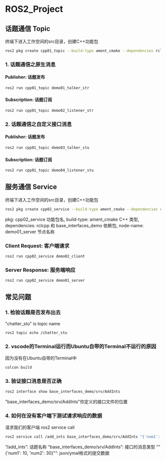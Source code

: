 # ROS2_Project

## 话题通信 Topic
终端下进入工作空间的src目录，创建C++功能包
```bash
ros2 pkg create cpp01_topic --build-type ament_cmake --dependencies rclcpp std_msgs base_interfaces_demo
```
### 1. 话题通信之原生消息

#### Publisher: 话题发布 
```bash
ros2 run cpp01_topic demo01_talker_str 
```
#### Subscription: 话题订阅
```bash
ros2 run cpp01_topic demo02_listener_str 
```
### 2. 话题通信之自定义接口消息

#### Publisher: 话题发布 
```bash
ros2 run cpp01_topic demo03_talker_stu
```
#### Subscription: 话题订阅
```bash
ros2 run cpp01_topic demo04_listener_stu 
```

## 服务通信 Service
终端下进入工作空间的src目录，创建C++功能包
```bash
ros2 pkg create cpp02_service --build-type ament_cmake --dependencies rclcpp base_interfaces_demo --node-name demo01_server
```
pkg: cpp02_service 功能包名,
build-type: ament_cmake C++ 类型,
dependencies:  rclcpp 和 base_interfaces_demo 依赖包,
node-name: demo01_server 节点名称

### Client Request: 客户端请求
```bash
ros2 run cpp02_service demo02_client
```
### Server Response: 服务端响应
```bash
ros2 run cpp02_service demo01_server
```


## 常见问题

### 1. 检验话题是否发布出去 
"chatter_stu" is topic name 

```bash
ros2 topic echo /chatter_stu
```

### 2. vscode的Terminal运行而Ubuntu自带的Terminal不运行的原因
因为没有在Ubuntu自带的Terminal中

```bash
colcon build
```
### 3. 验证接口消息是否正确

```bash
ros2 interface show base_interfaces_demo/srv/AddInts
```
"base_interfaces_demo/srv/AddInts"你定义的接口文件的位置

### 4. 如何在没有客户端下测试请求响应的数据 
请求我们的客户端 ros2 service call

```bash
ros2 service call /add_ints base_interfaces_demo/srv/AddInts "{'num1': 10, 'num2': 30}"
```
“/add_ints”: 话题名称
“base_interfaces_demo/srv/AddInts“: 接口的消息类型
“"{'num1': 10, 'num2': 30}"”: json/ymal格式的提交数据




